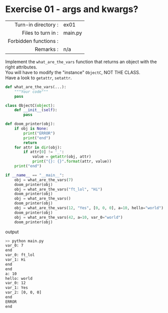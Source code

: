 # Exercise 01 - args and kwargs?

|                         |                    |
| -----------------------:| ------------------ |
|   Turn-in directory :   |  ex01              |
|   Files to turn in :    |  main.py           |
|   Forbidden functions : |                    |
|   Remarks :             |  n/a               |

Implement the `what_are_the_vars` function that returns an object with the right attributes.  
You will have to modify the "instance" `ObjectC`, NOT THE CLASS.  
Have a look to `getattr`, `setattr`.  

```py
def what_are_the_vars(...):
    """Your code"""
    pass

class ObjectC(object):
    def __init__(self):
        pass

def doom_printer(obj):
    if obj is None:
        print("ERROR")
        print("end")
        return
    for attr in dir(obj):
        if attr[0] != '_':
            value = getattr(obj, attr)
            print("{}: {}".format(attr, value))
    print("end")

if __name__ == "__main__":
    obj = what_are_the_vars(7)
    doom_printer(obj)
    obj = what_are_the_vars("ft_lol", "Hi")
    doom_printer(obj)
    obj = what_are_the_vars()
    doom_printer(obj)
    obj = what_are_the_vars(12, "Yes", [0, 0, 0], a=10, hello="world")
    doom_printer(obj)
    obj = what_are_the_vars(42, a=10, var_0="world")
    doom_printer(obj)
```

output
```bash
>> python main.py
var_0: 7
end
var_0: ft_lol
var_1: Hi
end
end
a: 10
hello: world
var_0: 12
var_1: Yes
var_2: [0, 0, 0]
end
ERROR
end
```
